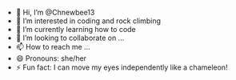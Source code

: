 - 👋 Hi, I’m @Chnewbee13
- 👀 I’m interested in coding and rock climbing
- 🌱 I’m currently learning how to code
- 💞️ I’m looking to collaborate on ...
- 📫 How to reach me ...
- 😄 Pronouns: she/her
- ⚡ Fun fact: I can move my eyes independently like a chameleon!

<!---
Chnewbee13/Chnewbee13 is a ✨ special ✨ repository because its `README.md` (this file) appears on your GitHub profile.
You can click the Preview link to take a look at your changes.
--->
